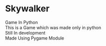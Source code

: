 # Skywalker
Game In Python  
This is a Game which was made only in python  
Still In development  
Made Using Pygame Module


